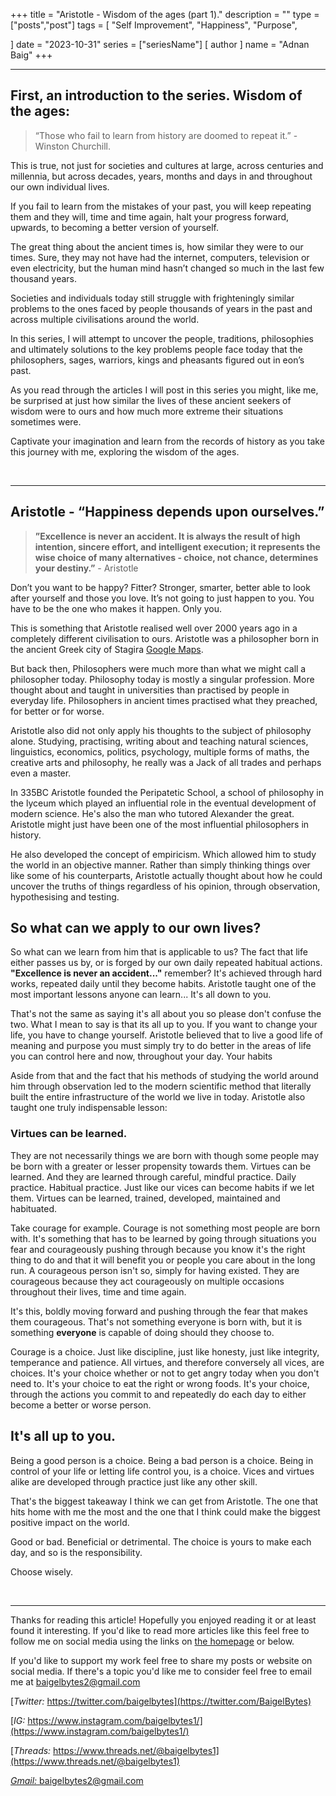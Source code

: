+++
title = "Aristotle - Wisdom of the ages (part 1)."
description = ""
type = ["posts","post"]
tags = [
	"Self Improvement",
	"Happiness",
	"Purpose",
    
]
date = "2023-10-31"
series = ["seriesName"]
[ author ]
  name = "Adnan Baig"
+++

---


## First, an introduction to the series. Wisdom of the ages:

> “Those who fail to learn from history are doomed to repeat it.” - Winston Churchill.

This is true, not just for societies and cultures at large, across centuries and millennia, but across decades, years, months and days in and throughout our own individual lives.

If you fail to learn from the mistakes of your past, you will keep repeating them and they will, time and time again, halt your progress forward, upwards, to becoming a better version of yourself.

The great thing about the ancient times is, how similar they were to our times. Sure, they may not have had the internet, computers, television or even electricity, but the human mind hasn’t changed so much in the last few thousand years.

Societies and individuals today still struggle with frighteningly similar problems to the ones faced by people thousands of years in the past and across multiple civilisations around the world.

In this series, I will attempt to uncover the people, traditions, philosophies and ultimately solutions to the key problems people face today that the philosophers, sages, warriors, kings and pheasants figured out in eon’s past.

As you read through the articles I will post in this series you might, like me, be surprised at just how similar the lives of these ancient seekers of wisdom were to ours and how much more extreme their situations sometimes were.

Captivate your imagination and learn from the records of history as you take this journey with me, exploring the wisdom of the ages.

&nbsp;

---

## Aristotle - “Happiness depends upon ourselves.”

> **”Excellence is never an accident. It is always the result of high intention, sincere effort, and intelligent execution; it represents the wise choice of many alternatives - choice, not chance, determines your destiny.”** - Aristotle

Don’t you want to be happy? Fitter? Stronger, smarter, better able to look after yourself and those you love. It’s not going to just happen to you. You have to be the one who makes it happen. Only you.

This is something that Aristotle realised well over 2000 years ago in a completely different civilisation to ours. Aristotle was a philosopher born in the ancient Greek city of Stagira [Google Maps](https://maps.app.goo.gl/3bivXGS9GqmrRy6B6).

But back then, Philosophers were much more than what we might call a philosopher today. Philosophy today is mostly a singular profession. More thought about and taught in universities than practised by people in everyday life. Philosophers in ancient times practised what they preached, for better or for worse.

Aristotle also did not only apply his thoughts to the subject of philosophy alone. Studying, practising, writing about and teaching natural sciences, linguistics, economics, politics, psychology, multiple forms of maths, the creative arts and philosophy, he really was a Jack of all trades and perhaps even a master.

In 335BC Aristotle founded the Peripatetic School, a school of philosophy in the lyceum which played an influential role in the eventual development of modern science. He's also the man who tutored Alexander the great. Aristotle might just have been one of the most influential philosophers in history.

He also developed the concept of empiricism. Which allowed him to study the world in an objective manner. Rather than simply thinking things over like some of his counterparts, Aristotle actually thought about how he could uncover the truths of things regardless of his opinion, through observation, hypothesising and testing.


## So what can we apply to our own lives?

So what can we learn from him that is applicable to us? The fact that life either passes us by, or is forged by our own daily repeated habitual actions. **"Excellence is never an accident..."** remember? It's achieved through hard works, repeated daily until they become habits. Aristotle taught one of the most important lessons anyone can learn... It's all down to you.

That's not the same as saying it's all about you so please don't confuse the two. What I mean to say is that its all up to you. If you want to change your life, you have to change yourself. Aristotle believed that to live a good life of meaning and purpose you must simply try to do better in the areas of life you can control here and now, throughout your day. Your habits

Aside from that and the fact that his methods of studying the world around him through observation led to the modern scientific method that literally built the entire infrastructure of the world we live in today. Aristotle also taught one truly indispensable lesson:

### Virtues can be learned.

They are not necessarily things we are born with though some people may be born with a greater or lesser propensity towards them. Virtues can be learned. And they are learned through careful, mindful practice. Daily practice. Habitual practice. Just like our vices can become habits if we let them. Virtues can be learned, trained, developed, maintained and habituated.

Take courage for example. Courage is not something most people are born with. It's something that has to be learned by going through situations you fear and courageously pushing through because you know it's the right thing to do and that it will benefit you or people you care about in the long run. A courageous person isn't so, simply for having existed. They are courageous because they act courageously on multiple occasions throughout their lives, time and time again.

It's this, boldly moving forward and pushing through the fear that makes them courageous. That's not something everyone is born with, but it is something **everyone** is capable of doing should they choose to.

Courage is a choice. Just like discipline, just like honesty, just like integrity, temperance and patience. All virtues, and therefore conversely all vices, are choices. It's your choice whether or not to get angry today when you don't need to. It's your choice to eat the right or wrong foods. It's your choice, through the actions you commit to and repeatedly do each day to either become a better or worse person.


## It's all up to you.

Being a good person is a choice. Being a bad person is a choice. Being in control of your life or letting life control you, is a choice. Vices and virtues alike are developed through practice just like any other skill.

That's the biggest takeaway I think we can get from Aristotle. The one that hits home with me the most and the one that I think could make the biggest positive impact on the world.

Good or bad. Beneficial or detrimental. The choice is yours to make each day, and so is the responsibility.

Choose wisely.

&nbsp;

---

Thanks for reading this article! Hopefully you enjoyed reading it or at least found it interesting. If you'd like to read more articles like this feel free to follow me on social media using the links on [the homepage](https://baigelbytes.com) or below.

If you'd like to support my work feel free to share my posts or website on social media. If there's a topic you'd like me to consider feel free to email me at baigelbytes2@gmail.com


[*Twitter:* https://twitter.com/baigelbytes](https://twitter.com/BaigelBytes)

[*IG:* https://www.instagram.com/baigelbytes1/](https://www.instagram.com/baigelbytes1/)

[*Threads:* https://www.threads.net/@baigelbytes1](https://www.threads.net/@baigelbytes1)

[*Gmail:* baigelbytes2@gmail.com](baigelbytes2@gmail.com)

